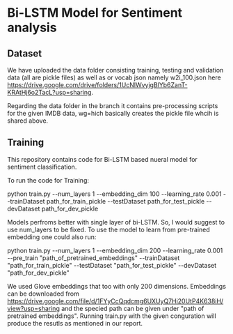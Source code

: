 # Bi-LSTM Model for Sentiment analysis

## Dataset
We have uploaded the data folder consisting training, testing and validation data (all are pickle files) as well as or vocab json namely w2i_100.json here https://drive.google.com/drive/folders/1UcNlWvyjgBlYb6ZanT-KRAtHj6o2TacL?usp=sharing. 

Regarding the data folder in the branch it contains pre-processing scripts for the given IMDB data, wg=hich basically creates the pickle file whcih is shared above.

## Training

This repository contains code for Bi-LSTM based nueral model for sentiment classification.

To run the code for Training:

python train.py --num_layers 1 --embedding_dim 100 --learning_rate 0.001 --trainDataset path_for_train_pickle --testDataset      path_for_test_pickle --devDataset path_for_dev_pickle

Models perfroms better with single layer of bi-LSTM. So, I would suggest to use num_layers to be fixed. To use the model to learn from pre-trained embedding one could also run:

python train.py --num_layers 1 --embedding_dim 200 --learning_rate 0.001 --pre_train "path_of_pretrained_embeddings" --trainDataset "path_for_train_pickle" --testDataset "path_for_test_pickle" --devDataset "path_for_dev_pickle"
  
We used Glove embeddings that too with only 200 dimensions. Embeddings can be downloaded from https://drive.google.com/file/d/1FYyCcQqdcmg6UXUyQ7Hi20UtP4K638iH/view?usp=sharing and the specied path can be given under "path of pretrained embeddings". Running train.py with the given conguration will produce the resutls as mentioned in our report.

